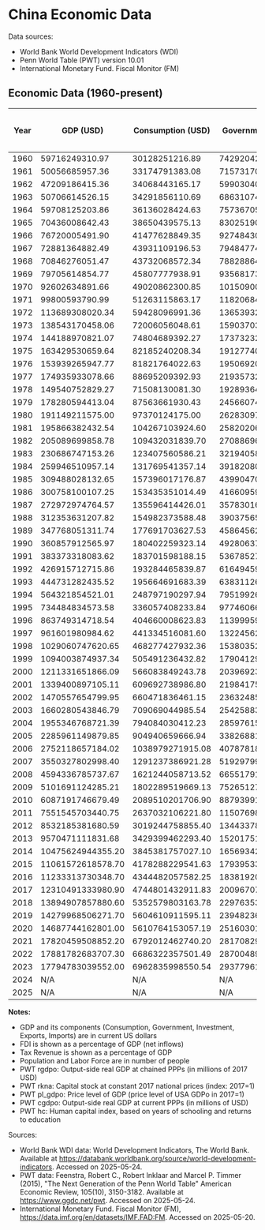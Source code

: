 # China Economic Data

Data sources:

- World Bank World Development Indicators (WDI)
- Penn World Table (PWT) version 10.01
- International Monetary Fund. Fiscal Monitor (FM)

## Economic Data (1960-present)

| Year | GDP (USD)         | Consumption (USD) | Government (USD) | Investment (USD) | Exports (USD)    | Imports (USD)    | FDI (% of GDP) | Population    | Labor Force | Tax Revenue (% of GDP) | PWT rgdpo | PWT rkna | PWT pl_gdpo | PWT cgdpo | PWT hc |
| ---- | ----------------- | ----------------- | ---------------- | ---------------- | ---------------- | ---------------- | -------------- | ------------- | ----------- | ---------------------- | --------- | -------- | ----------- | --------- | ------ |
| 1960 | 59716249310.97    | 30128251216.89    | 7429204268.08    | 23638465762.37   | 1883060000.19    | 1890589999.87    | N/A            | 667,070,000   | N/A         | N/A                    | N/A       | N/A      | N/A         | N/A       | N/A    |
| 1961 | 50056685957.36    | 33174791383.08    | 7157317013.63    | 11415559017.78   | 1505609999.80    | 1408090000.08    | N/A            | 660,330,000   | N/A         | N/A                    | N/A       | N/A      | N/A         | N/A       | N/A    |
| 1962 | 47209186415.36    | 34068443165.17    | 5990304065.02    | 7429461014.24    | 1505369999.87    | 1127719999.81    | N/A            | 665,770,000   | N/A         | N/A                    | N/A       | N/A      | N/A         | N/A       | N/A    |
| 1963 | 50706614526.15    | 34291856110.69    | 6863107491.28    | 11034704004.25   | 1666349999.94    | 1210669999.99    | N/A            | 682,335,000   | N/A         | N/A                    | N/A       | N/A      | N/A         | N/A       | N/A    |
| 1964 | 59708125203.86    | 36136028424.63    | 7573670520.34    | 14537402056.78   | 1938860000.11    | 1481100000.04    | N/A            | 698,355,000   | N/A         | N/A                    | N/A       | N/A      | N/A         | N/A       | N/A    |
| 1965 | 70436008642.43    | 38650439575.13    | 8302519029.71    | 19089166799.70   | 2246599999.84    | 1916420000.09    | N/A            | 715,185,000   | N/A         | N/A                    | N/A       | N/A      | N/A         | N/A       | N/A    |
| 1966 | 76720005491.90    | 41477628849.35    | 9274843048.34    | 23364655783.61   | 2370599999.84    | 2185300000.12    | N/A            | 735,400,000   | N/A         | N/A                    | N/A       | N/A      | N/A         | N/A       | N/A    |
| 1967 | 72881364882.49    | 43931109196.53    | 7948477497.65    | 17391384871.86   | 2155880000.03    | 1919860000.11    | N/A            | 754,550,000   | N/A         | N/A                    | N/A       | N/A      | N/A         | N/A       | N/A    |
| 1968 | 70846276051.47    | 43732068572.34    | 7882886491.19    | 17665789279.35   | 2114699999.88    | 1845220000.01    | N/A            | 774,510,000   | N/A         | N/A                    | N/A       | N/A      | N/A         | N/A       | N/A    |
| 1969 | 79705614854.77    | 45807777938.91    | 9356817381.04    | 19933364229.31   | 2214390000.20    | 1731190000.12    | N/A            | 796,025,000   | N/A         | N/A                    | N/A       | N/A      | N/A         | N/A       | N/A    |
| 1970 | 92602634891.66    | 49020862300.85    | 10150900012.96   | 30438001510.27   | 2274220000.01    | 2201559999.98    | N/A            | 818,315,000   | N/A         | N/A                    | N/A       | N/A      | N/A         | N/A       | N/A    |
| 1971 | 99800593790.99    | 51263115863.17    | 11820684350.41   | 33570752158.27   | 2710416000.19    | 2233127000.10    | N/A            | 841,105,000   | N/A         | N/A                    | N/A       | N/A      | N/A         | N/A       | N/A    |
| 1972 | 113689308020.34   | 59428096991.36    | 13653932601.54   | 35525993382.82   | 3537210000.06    | 2916450000.13    | N/A            | 862,030,000   | N/A         | N/A                    | N/A       | N/A      | N/A         | N/A       | N/A    |
| 1973 | 138543170458.06   | 72006056048.61    | 15903703896.02   | 45658319637.52   | 5959278999.97    | 5257790999.97    | N/A            | 881,940,000   | N/A         | N/A                    | N/A       | N/A      | N/A         | N/A       | N/A    |
| 1974 | 144188970821.07   | 74804689392.27    | 17373232699.69   | 47879670018.01   | 7213066999.91    | 7716197999.91    | N/A            | 900,350,000   | N/A         | N/A                    | N/A       | N/A      | N/A         | N/A       | N/A    |
| 1975 | 163429530659.64   | 82185240208.34    | 19127740860.29   | 57258710409.54   | 7974569999.94    | 8355049999.92    | N/A            | 916,395,000   | N/A         | N/A                    | N/A       | N/A      | N/A         | N/A       | N/A    |
| 1976 | 153939265947.77   | 81821764022.63    | 19506920457.50   | 51138255627.98   | 7440600000.00    | 7349809000.14    | N/A            | 930,685,000   | N/A         | N/A                    | N/A       | N/A      | N/A         | N/A       | N/A    |
| 1977 | 174935933078.66   | 88695209392.93    | 21935732580.55   | 59266474723.37   | 8271070000.21    | 8060398000.24    | N/A            | 943,455,000   | N/A         | N/A                    | N/A       | N/A      | N/A         | N/A       | N/A    |
| 1978 | 149540752829.27   | 71508130081.30    | 19289364280.49   | 56233026138.21   | 10801140000.00   | 12261700000.00   | N/A            | 956,165,000   | N/A         | N/A                    | N/A       | N/A      | N/A         | N/A       | N/A    |
| 1979 | 178280594413.04   | 87563661930.43    | 24566074182.61   | 64710334643.48   | 13962640000.00   | 15535283000.00   | 0.00           | 969,005,000   | N/A         | N/A                    | N/A       | N/A      | N/A         | N/A       | N/A    |
| 1980 | 191149211575.00   | 97370124175.00    | 26283097900.00   | 66147553729.17   | 19405720000.00   | 21842710000.00   | 0.03           | 981,235,000   | N/A         | N/A                    | N/A       | N/A      | N/A         | N/A       | N/A    |
| 1981 | 195866382432.54   | 104267103924.60   | 25820206821.43   | 64535523825.40   | 24369970000.00   | 22219750000.00   | 0.14           | 993,885,000   | N/A         | N/A                    | N/A       | N/A      | N/A         | N/A       | N/A    |
| 1982 | 205089699858.78   | 109432031839.70   | 27088696549.62   | 65587896076.34   | 22600124795.04   | 17788124795.04   | 0.21           | 1,008,630,000 | N/A         | N/A                    | N/A       | N/A      | N/A         | N/A       | N/A    |
| 1983 | 230686747153.26   | 123407560586.21   | 32194058570.88   | 73648734593.87   | 21956304449.43   | 19385304449.43   | 0.28           | 1,023,310,000 | N/A         | N/A                    | N/A       | N/A      | N/A         | N/A       | N/A    |
| 1984 | 259946510957.14   | 131769541357.14   | 39182080696.43   | 89365467310.71   | 24764305080.71   | 24710305080.71   | 0.48           | 1,036,825,000 | N/A         | N/A                    | N/A       | N/A      | N/A         | N/A       | N/A    |
| 1985 | 309488028132.65   | 157396017176.87   | 43990470139.46   | 120898734132.65  | 25801403273.81   | 38302403273.81   | 0.54           | 1,051,040,000 | N/A         | N/A                    | N/A       | N/A      | N/A         | N/A       | N/A    |
| 1986 | 300758100107.25   | 153435351014.49   | 41660959617.39   | 113467013495.65  | 26202580690.43   | 33592580690.43   | 0.62           | 1,066,790,000 | N/A         | N/A                    | N/A       | N/A      | N/A         | N/A       | N/A    |
| 1987 | 272972974764.57   | 135596414426.01   | 35783016634.53   | 101875915735.43  | 34072853910.09   | 33781853910.09   | 0.85           | 1,084,035,000 | N/A         | N/A                    | N/A       | N/A      | N/A         | N/A       | N/A    |
| 1988 | 312353631207.82   | 154982373588.48   | 39037565113.17   | 122062518395.06  | 44923701330.04   | 48984701330.04   | 1.02           | 1,101,630,000 | N/A         | N/A                    | N/A       | N/A      | N/A         | N/A       | N/A    |
| 1989 | 347768051311.74   | 177691703627.53   | 45864562350.20   | 129399924939.27  | 41190793490.08   | 46118793490.08   | 0.98           | 1,118,650,000 | N/A         | N/A                    | N/A       | N/A      | N/A         | N/A       | N/A    |
| 1990 | 360857912565.97   | 180402259323.14   | 49280637183.56   | 123261300353.73  | 49129758920.08   | 38461758920.08   | 0.97           | 1,135,185,000 | 639,912,098 | N/A                    | N/A       | N/A      | N/A         | N/A       | N/A    |
| 1991 | 383373318083.62   | 183701598188.15   | 53678527491.29   | 135086802700.35  | 55542659163.76   | 43941659163.76   | 1.14           | 1,150,780,000 | 646,245,556 | 15.50                  | N/A       | N/A      | N/A         | N/A       | N/A    |
| 1992 | 426915712715.86   | 193284465839.87   | 61649459623.23   | 166803943767.66  | 66847400125.59   | 61849400125.59   | 2.61           | 1,164,970,000 | 652,547,071 | 13.43                  | N/A       | N/A      | N/A         | N/A       | N/A    |
| 1993 | 444731282435.52   | 195664691683.39   | 63831126114.22   | 192493706992.63  | 74280328749.70   | 86072328749.70   | 6.19           | 1,178,440,000 | 658,329,022 | 12.54                  | N/A       | N/A      | N/A         | N/A       | N/A    |
| 1994 | 564321854521.01   | 248797190297.94   | 79519926931.34   | 226012513727.35  | 104607445192.41  | 97250445198.33   | 5.99           | 1,191,835,000 | 664,565,882 | 10.69                  | N/A       | N/A      | N/A         | N/A       | N/A    |
| 1995 | 734484834573.58   | 336057408233.84   | 97746066613.61   | 285257162024.12  | 131858826005.22  | 119900826003.54  | 4.88           | 1,204,855,000 | 671,238,114 | 10.13                  | N/A       | N/A      | N/A         | N/A       | N/A    |
| 1996 | 863749314718.54   | 404660008623.83   | 113999599118.37  | 324266353270.17  | 154811877005.23  | 137261876999.22  | 4.65           | 1,217,550,000 | 678,359,927 | 10.26                  | N/A       | N/A      | N/A         | N/A       | N/A    |
| 1997 | 961601980984.62   | 441334516081.60   | 132245629354.66  | 341589349101.43  | 187447040001.00  | 144623819995.06  | 4.73           | 1,230,075,000 | 686,473,251 | 10.78                  | N/A       | N/A      | N/A         | N/A       | N/A    |
| 1998 | 1029060747620.65  | 468277427932.36   | 153803529200.17  | 358253939686.61  | 188750394180.04  | 144913704695.69  | 4.44           | 1,241,935,000 | 694,001,983 | 11.52                  | N/A       | N/A      | N/A         | N/A       | N/A    |
| 1999 | 1094003874937.34  | 505491236432.82   | 179041293208.11  | 373161537221.03  | 198699399631.57  | 168058444272.64  | 3.75           | 1,252,735,000 | 700,421,936 | 12.55                  | N/A       | N/A      | N/A         | N/A       | N/A    |
| 2000 | 1211331651866.09  | 566083849243.78   | 203969230503.48  | 406680720635.03  | 253092089742.30  | 224306238156.07  | 3.48           | 1,262,645,000 | 706,837,950 | 13.26                  | N/A       | N/A      | N/A         | N/A       | N/A    |
| 2001 | 1339400897105.11  | 609692738986.80   | 219841753903.68  | 476044465310.66  | 272060010513.39  | 243973790223.79  | 3.51           | 1,271,850,000 | 715,928,584 | 14.65                  | N/A       | N/A      | N/A         | N/A       | N/A    |
| 2002 | 1470557654799.95  | 660471836461.15   | 236324856369.32  | 531657230030.31  | 333002310921.76  | 295619639657.42  | 3.61           | 1,280,400,000 | 725,938,760 | 15.36                  | N/A       | N/A      | N/A         | N/A       | N/A    |
| 2003 | 1660280543846.79  | 709069044985.54   | 254258837770.09  | 657805319596.86  | 447958253780.91  | 412137124710.21  | 3.49           | 1,288,400,000 | 735,682,023 | 15.61                  | N/A       | N/A      | N/A         | N/A       | N/A    |
| 2004 | 1955346768721.39  | 794084030412.23   | 285976158179.95  | 818257819440.14  | 607356934122.25  | 556182551580.01  | 3.48           | 1,296,075,000 | 744,936,890 | 16.12                  | N/A       | N/A      | N/A         | N/A       | N/A    |
| 2005 | 2285961149879.85  | 904940659666.94   | 338268816803.16  | 922297304107.22  | 773339005398.50  | 648712207875.29  | 4.55           | 1,303,720,000 | 754,465,388 | 16.61                  | N/A       | N/A      | N/A         | N/A       | N/A    |
| 2006 | 2752118657184.02  | 1038979271915.08  | 407878184604.93  | 1098379877425.52 | 991731387765.23  | 782812463256.13  | 4.51           | 1,311,020,000 | 761,948,735 | 16.93                  | N/A       | N/A      | N/A         | N/A       | N/A    |
| 2007 | 3550327802998.40  | 1291237386921.28  | 519297995381.42  | 1437250452827.54 | 1258056795935.92 | 950020767155.50  | 4.40           | 1,317,885,000 | 766,486,940 | 17.92                  | N/A       | N/A      | N/A         | N/A       | N/A    |
| 2008 | 4594336785737.67  | 1621244058713.52  | 665517910545.28  | 1941981447848.54 | 1497868782937.13 | 1149036249792.23 | 3.73           | 1,324,655,000 | 769,779,554 | 22.13                  | N/A       | N/A      | N/A         | N/A       | N/A    |
| 2009 | 5101691124285.21  | 1802289519669.13  | 752651273806.19  | 2313935057651.30 | 1262664161017.28 | 1042533759648.07 | 2.57           | 1,331,260,000 | 772,141,043 | 23.50                  | N/A       | N/A      | N/A         | N/A       | N/A    |
| 2010 | 6087191746679.49  | 2089510201706.90  | 887939912712.48  | 2833962406767.00 | 1654823329663.86 | 1432422435977.06 | 4.00           | 1,337,705,000 | 773,873,234 | 24.31                  | N/A       | N/A      | N/A         | N/A       | N/A    |
| 2011 | 7551545703440.75  | 2637032106221.80  | 1150769850502.85 | 3523560369860.62 | 2006308960976.47 | 1825413639206.37 | 3.71           | 1,345,035,000 | 778,275,581 | 26.55                  | N/A       | N/A      | N/A         | N/A       | N/A    |
| 2012 | 8532185381680.59  | 3019244758855.40  | 1344337816984.62 | 3944025353747.97 | 2175069254663.85 | 1943205232867.15 | 2.83           | 1,354,190,000 | 779,022,561 | 27.40                  | N/A       | N/A      | N/A         | N/A       | N/A    |
| 2013 | 9570471111831.68  | 3429399462293.40  | 1520175152047.58 | 4440598042402.56 | 2354264539609.20 | 2119392421427.69 | 3.04           | 1,363,240,000 | 779,251,311 | 27.28                  | N/A       | N/A      | N/A         | N/A       | N/A    |
| 2014 | 10475624944355.20 | 3845381757027.10  | 1656934274999.94 | 4800345425538.88 | 2462825804851.16 | 2241276198979.27 | 2.56           | 1,371,860,000 | 780,370,287 | 27.74                  | N/A       | N/A      | N/A         | N/A       | N/A    |
| 2015 | 11061572618578.70 | 4178288229541.63  | 1793953322647.38 | 4782449534780.39 | 2362097053274.60 | 2003260696068.67 | 2.19           | 1,379,860,000 | 781,077,009 | 28.51                  | N/A       | N/A      | N/A         | N/A       | N/A    |
| 2016 | 11233313730348.70 | 4344482057582.25  | 1838192000334.71 | 4788916318377.46 | 2199974853570.14 | 1944490534275.23 | 1.56           | 1,387,790,000 | 780,932,880 | 28.37                  | N/A       | N/A      | N/A         | N/A       | N/A    |
| 2017 | 12310491333980.90 | 4744801432911.83  | 2009670748429.26 | 5295148247140.19 | 2424216052098.35 | 2208518918632.20 | 1.35           | 1,396,215,000 | 779,166,682 | 28.68                  | N/A       | N/A      | N/A         | N/A       | N/A    |
| 2018 | 13894907857880.60 | 5352579803163.78  | 2297635332877.77 | 6085063022945.89 | 2655609176087.45 | 2564121910994.89 | 1.69           | 1,402,760,000 | 776,868,988 | 28.44                  | N/A       | N/A      | N/A         | N/A       | N/A    |
| 2019 | 14279968506271.70 | 5604610911595.11  | 2394823676503.26 | 6176244264484.39 | 2628941104657.60 | 2496153305902.90 | 1.31           | 1,407,745,000 | 775,928,449 | 27.60                  | N/A       | N/A      | N/A         | N/A       | N/A    |
| 2020 | 14687744162801.00 | 5610764153057.19  | 2516030166530.76 | 6369586163393.14 | 2729884575163.89 | 2374737462777.69 | 1.72           | 1,411,100,000 | 763,830,073 | 25.28                  | N/A       | N/A      | N/A         | N/A       | N/A    |
| 2021 | 17820459508852.20 | 6792012462740.20  | 2817082903391.62 | 7687799528622.77 | 3554107780957.44 | 3093278397249.18 | 1.93           | 1,412,360,000 | 781,187,865 | 26.01                  | N/A       | N/A      | N/A         | N/A       | N/A    |
| 2022 | 17881782683707.30 | 6686322357501.49  | 2870048964189.35 | 7715319111065.82 | 3717887818646.97 | 3140040863536.23 | 1.06           | 1,412,175,000 | 770,113,477 | 25.32                  | N/A       | N/A      | N/A         | N/A       | N/A    |
| 2023 | 17794783039552.00 | 6962835998550.54  | 2937796106673.10 | 7487858134999.47 | 3513236885527.07 | 3127201616050.71 | 0.24           | 1,410,710,000 | 774,607,590 | 26.03                  | N/A       | N/A      | N/A         | N/A       | N/A    |
| 2024 | N/A               | N/A               | N/A              | N/A              | N/A              | N/A              | N/A            | N/A           | 773,128,536 | 25.60                  | N/A       | N/A      | N/A         | N/A       | N/A    |
| 2025 | N/A               | N/A               | N/A              | N/A              | N/A              | N/A              | N/A            | N/A           | N/A         | 25.08                  | N/A       | N/A      | N/A         | N/A       | N/A    |

**Notes:**

- GDP and its components (Consumption, Government, Investment, Exports, Imports) are in current US dollars
- FDI is shown as a percentage of GDP (net inflows)
- Tax Revenue is shown as a percentage of GDP
- Population and Labor Force are in number of people
- PWT rgdpo: Output-side real GDP at chained PPPs (in millions of 2017 USD)
- PWT rkna: Capital stock at constant 2017 national prices (index: 2017=1)
- PWT pl_gdpo: Price level of GDP (price level of USA GDPo in 2017=1)
- PWT cgdpo: Output-side real GDP at current PPPs (in millions of USD)
- PWT hc: Human capital index, based on years of schooling and returns to education

Sources:

- World Bank WDI data: World Development Indicators, The World Bank. Available at
  <https://databank.worldbank.org/source/world-development-indicators>.
  Accessed on 2025-05-24.
- PWT data: Feenstra, Robert C., Robert Inklaar and Marcel P. Timmer (2015),
  "The Next Generation of the Penn World Table" American Economic Review, 105(10), 3150-3182.
  Available at <https://www.ggdc.net/pwt>. Accessed on 2025-05-24.
- International Monetary Fund. Fiscal Monitor (FM), <https://data.imf.org/en/datasets/IMF.FAD:FM>.
  Accessed on 2025-05-20.
